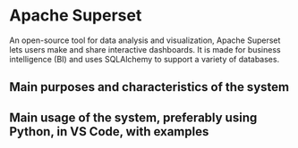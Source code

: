 # Apache Superset


An open-source tool for data analysis and visualization, Apache Superset lets users make and share interactive dashboards. It is made for business intelligence (BI) and uses SQLAlchemy to support a variety of databases.

## Main purposes and characteristics of the system
## Main usage of the system, preferably using Python, in VS Code, with examples